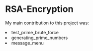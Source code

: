 # RSA-Encryption

My main contribution to this project was: 
<li>test_prime_brute_force</li>
<li>generating_prime_numbers</li>
<li>message_menu</li>

